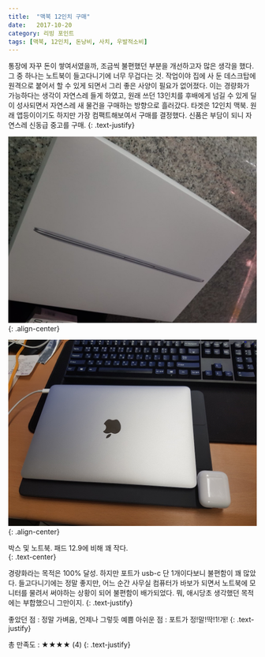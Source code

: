 ```yaml
---
title:  "맥북 12인치 구매"
date:   2017-10-20
category: 리빙 포인트
tags: [맥북, 12인치, 돈낭비, 사치, 우발적소비]
---
```


통장에 자꾸 돈이 쌓여서였을까, 조금씩 불편했던 부분을 개선하고자 많은 생각을 했다. 그 중 하나는 노트북이 들고다니기에 너무 무겁다는 것. 작업이야 집에 사 둔 데스크탑에 원격으로 붙어서 할 수 있게 되면서 그리 좋은 사양이 필요가 없어졌다. 이는 경량화가 가능하다는 생각이 자연스레 들게 하였고, 원래 쓰던 13인치를 후배에게 넘길 수 있게 딜이 성사되면서 자연스레 새 물건을 구매하는 방향으로 흘러갔다. 타겟은 12인치 맥북. 원래 앱등이이기도 하지만 가장 컴팩트해보여서 구매를 결정했다. 신품은 부담이 되니 자연스레 신동급 중고를 구매.
{: .text-justify}



![jpg](/images/salary-lupine/2017-10-20-1.jpg){: .align-center}

![jpg](/images/salary-lupine/2017-10-20-2.jpg){: .align-center}

<figcaption>박스 및 노트북. 패드 12.9에 비해 꽤 작다.</figcaption>
{: .text-center}



경량화라는 목적은 100% 달성. 하지만 포트가 usb-c 단 1개이다보니 불편함이 꽤 많았다. 들고다니기에는 정말 좋지만, 어느 순간 사무실 컴퓨터가 바보가 되면서 노트북에 모니터를 물려서 써야하는 상황이 되어 불편함이 배가되었다. 뭐, 애시당초 생각했던 목적에는 부합했으니 그만이지.
{: .text-justify}



좋았던 점 : 정말 가벼움, 언제나 그렇듯 예쁨
아쉬운 점 : 포트가 정!말!딱!1!개!
{: .text-justify}



총 만족도 : ★★★★ (4)
{: .text-justify}

## ㅤㅤ